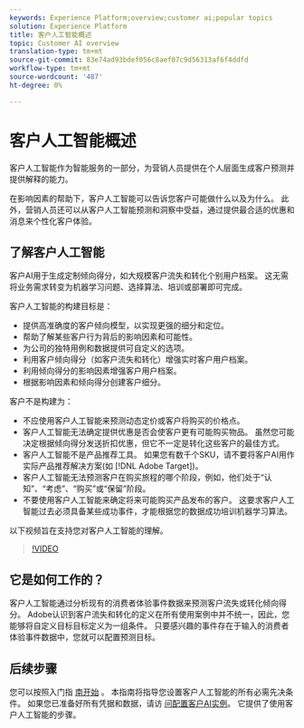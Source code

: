 ```yaml
---
keywords: Experience Platform;overview;customer ai;popular topics
solution: Experience Platform
title: 客户人工智能概述
topic: Customer AI overview
translation-type: tm+mt
source-git-commit: 83e74ad93bdef056c8aef07c9d56313af6f4ddfd
workflow-type: tm+mt
source-wordcount: '487'
ht-degree: 0%

---
```



# 客户人工智能概述

客户人工智能作为智能服务的一部分，为营销人员提供在个人层面生成客户预测并提供解释的能力。

在影响因素的帮助下，客户人工智能可以告诉您客户可能做什么以及为什么。 此外，营销人员还可以从客户人工智能预测和洞察中受益，通过提供最合适的优惠和消息来个性化客户体验。

## 了解客户人工智能

客户AI用于生成定制倾向得分，如大规模客户流失和转化个别用户档案。 这无需将业务需求转变为机器学习问题、选择算法、培训或部署即可完成。

客户人工智能的构建目标是：

- 提供高准确度的客户倾向模型，以实现更强的细分和定位。
- 帮助了解某些客户行为背后的影响因素和可能性。
- 为公司的独特用例和数据提供可自定义的选项。
- 利用客户倾向得分（如客户流失和转化）增强实时客户用户档案。
- 利用倾向得分的影响因素增强客户用户档案。
- 根据影响因素和倾向得分创建客户细分。

客户不是构建为：

- 不应使用客户人工智能来预测动态定价或客户将购买的价格点。
- 客户人工智能无法确定提供优惠是否会使客户更有可能购买物品。 虽然您可能决定根据倾向得分发送折扣优惠，但它不一定是转化这些客户的最佳方式。
- 客户人工智能不是产品推荐工具。 如果您有数千个SKU，请不要将客户AI用作实际产品推荐解决方案(如 [!DNL Adobe Target])。
- 客户人工智能无法预测客户在购买旅程的哪个阶段，例如，他们处于“认知”、“考虑”、“购买”或“保留”阶段。
- 不要使用客户人工智能来确定将来可能购买产品发布的客户。 这要求客户人工智能过去必须具备某些成功事件，才能根据您的数据成功培训机器学习算法。

以下视频旨在支持您对客户人工智能的理解。

>[!VIDEO](https://video.tv.adobe.com/v/32664?learn=on&quality=12)

## 它是如何工作的？

客户人工智能通过分析现有的消费者体验事件数据来预测客户流失或转化倾向得分。 Adobe认识到客户流失和转化的定义在所有使用案例中并不统一，因此，您能够将自定义目标目标定义为一组条件。 只要感兴趣的事件存在于输入的消费者体验事件数据中，您就可以配置预测目标。

## 后续步骤

您可以按照入门指 [南开始](./getting-started.md) 。 本指南将指导您设置客户人工智能的所有必需先决条件。 如果您已准备好所有凭据和数据，请访 [问配置客户AI实例](./user-guide/configure.md)。 它提供了使用客户人工智能的步骤。